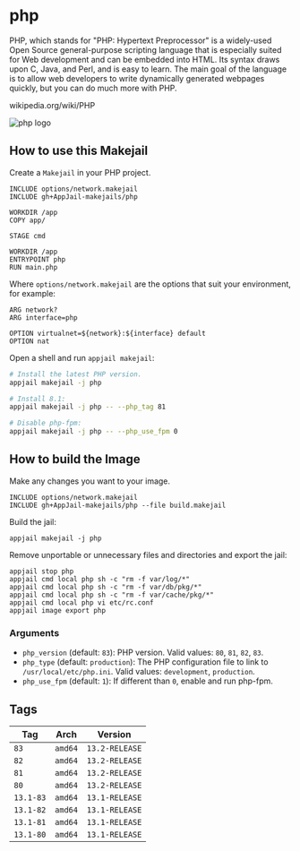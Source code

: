 # php

PHP, which stands for "PHP: Hypertext Preprocessor" is a widely-used Open Source general-purpose scripting language that is especially suited for Web development and can be embedded into HTML.  Its syntax draws upon C, Java, and Perl, and is easy to learn.  The main goal of the language is to allow web developers to write dynamically generated webpages quickly, but you can do much more with PHP.

wikipedia.org/wiki/PHP

![php logo](https://upload.wikimedia.org/wikipedia/commons/thumb/2/27/PHP-logo.svg/121px-PHP-logo.svg.png)

## How to use this Makejail

Create a `Makejail` in your PHP project.

```
INCLUDE options/network.makejail
INCLUDE gh+AppJail-makejails/php

WORKDIR /app
COPY app/

STAGE cmd

WORKDIR /app
ENTRYPOINT php
RUN main.php
```

Where `options/network.makejail` are the options that suit your environment, for example:

```
ARG network?
ARG interface=php

OPTION virtualnet=${network}:${interface} default
OPTION nat
```

Open a shell and run `appjail makejail`:

```sh
# Install the latest PHP version.
appjail makejail -j php

# Install 8.1:
appjail makejail -j php -- --php_tag 81

# Disable php-fpm:
appjail makejail -j php -- --php_use_fpm 0
```

## How to build the Image

Make any changes you want to your image.

```
INCLUDE options/network.makejail
INCLUDE gh+AppJail-makejails/php --file build.makejail
```

Build the jail:

```
appjail makejail -j php
```

Remove unportable or unnecessary files and directories and export the jail:

```
appjail stop php
appjail cmd local php sh -c "rm -f var/log/*"
appjail cmd local php sh -c "rm -f var/db/pkg/*"
appjail cmd local php sh -c "rm -f var/cache/pkg/*"
appjail cmd local php vi etc/rc.conf
appjail image export php
```

### Arguments

* `php_version` (default: `83`): PHP version. Valid values: `80`, `81`, `82`, `83`.
* `php_type` (default: `production`): The PHP configuration file to link to `/usr/local/etc/php.ini`. Valid values: `development`, `production`.
* `php_use_fpm` (default: `1`): If different than `0`, enable and run php-fpm.

## Tags

| Tag | Arch | Version |
| --- | --- | --- |
| `83` | `amd64` | `13.2-RELEASE` |
| `82` | `amd64` | `13.2-RELEASE` |
| `81` | `amd64` | `13.2-RELEASE` |
| `80` | `amd64` | `13.2-RELEASE` |
| `13.1-83` | `amd64` | `13.1-RELEASE` |
| `13.1-82` | `amd64` | `13.1-RELEASE` |
| `13.1-81` | `amd64` | `13.1-RELEASE` |
| `13.1-80` | `amd64` | `13.1-RELEASE` |
